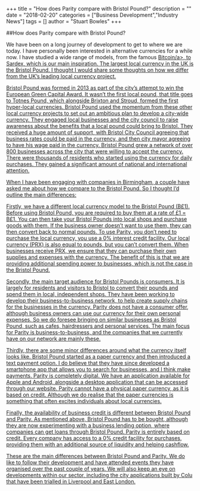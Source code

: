 +++
title = "How does Parity compare with Bristol Pound?"
description = ""
date = "2018-02-20"
categories = ["Business Development","Industry News"]
tags = []
author = "Stuart Bowles"
+++

##How does Parity compare with Bristol Pound?

We have been on a long journey of development to get to where we are today. I have personally been interested in alternative currencies for a while now. I have studied a wide range of models, from the famous <a href="https://bitcoin.org/en/bitcoin-paper">Bitcoin/a>, to Sardex, which is our main inspiration. The largest local currency in the UK is the Bristol Pound. I thought I would share some thoughts on how we differ from the UK’s leading local currency project.

Bristol Pound was formed in 2013 as part of the city’s attempt to win the European Green Capital Award. It wasn’t the first local pound, that title goes to Totnes Pound, which alongside Brixton and Stroud, formed the first hyper-local currencies. Bristol Pound used the momentum from these other local currency projects to set out an ambitious plan to develop a city-wide currency. They engaged local businesses and the city council to raise awareness about the benefits that a local pound could bring to Bristol. They received a huge amount of support, with Bristol City Council agreeing that business rates could be paid in the currency, and then city mayor agreeing to have his wage paid in the currency. Bristol Pound grew a network of over 800 businesses across the city that were willing to accept the currency. There were thousands of residents who started using the currency for daily purchases. They gained a significant amount of national and international attention.

When I have been engaging with companies in Birmingham, a couple have asked me about how we compare to the Bristol Pound. So I thought I’d outline the main differences:

Firstly, we have a different local currency model to the Bristol Pound (B£1). Before using Bristol Pound, you are required to buy them at a rate of £1 = B£1. You can then take your Bristol Pounds into local shops and purchase goods with them. If the business owner doesn’t want to use them, they can then convert back to normal pounds. To use Parity, you don’t need to purchase the local currency, you use a 0% interest credit facility. Our local currency (PRX) is also equal to pounds, but you can’t convert them. When businesses receive PRX, we ensure that they can purchase their own supplies and expenses with the currency. The benefit of this is that we are providing additional spending power to businesses, which is not the case in the Bristol Pound.

Secondly, the main target audience for Bristol Pounds is consumers. It is largely for residents and visitors to Bristol to convert their pounds and spend them in local, independent shops. They have been working to develop their business-to-business network, to help create supply chains for the businesses in the currency. Parity does not have a consumer offer, although business owners can use our currency for their own personal expenses. So we do foresee bringing on similar businesses as Bristol Pound, such as cafes, hairdressers and personal services. The main focus for Parity is business-to-business, and the companies that we currently have on our network are mainly these.

Thirdly, there are some minor differences around what the currency itself looks like. Bristol Pound started as a paper currency and then introduced a text payment option. I do believe that they have since developed a smartphone app that allows you to search for businesses, and I think make payments. Parity is completely digital. We have an application available for Apple and Android, alongside a desktop application that can be accessed through our website. Parity cannot have a physical paper currency, as it is based on credit. Although we do realise that the paper currencies is something that often excites individuals about local currencies.

Finally, the availability of business credit is different between Bristol Pound and Parity. As mentioned above, Bristol Pound has to be bought, although they are now experimenting with a business lending option, where companies can get loans through Bristol Pound. Parity is entirely based on credit. Every company has access to a 0% credit facility for purchases, providing them with an additional source of liquidity and helping cashflow.

These are the main differences between Bristol Pound and Parity. We do like to follow their development and have attended events they have organised over the past couple of years. We will also keep an eye on developments within our sector, including the city applications built by Colu that have been trialled in Liverpool and East London.

